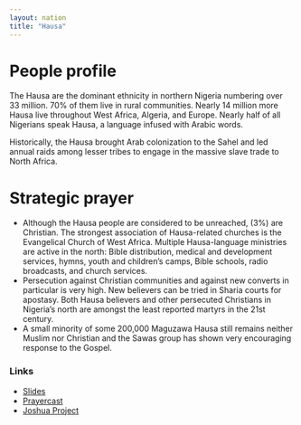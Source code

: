 ```yaml
---
layout: nation
title: "Hausa"
---
```


# People profile

The Hausa are the dominant ethnicity in northern Nigeria numbering over 33 million. 70% of them live in rural communities. Nearly 14 million more Hausa live throughout West Africa, Algeria, and Europe. Nearly half of all Nigerians speak Hausa, a language infused with Arabic words.

Historically, the Hausa brought Arab colonization to the Sahel and led annual raids among lesser tribes to engage in the massive slave trade to North Africa.

# Strategic prayer

- Although the Hausa people are considered to be unreached, (3%) are Christian. The strongest association of Hausa-related churches is the Evangelical Church of West Africa. Multiple Hausa-language ministries are active in the north: Bible distribution, medical and development services, hymns, youth and children’s camps, Bible schools, radio broadcasts, and church services.
- Persecution against Christian communities and against new converts in particular is very high. New believers can be tried in Sharia courts for apostasy. Both Hausa believers and other persecuted Christians in Nigeria’s north are amongst the least reported martyrs in the 21st century.
- A small minority of some 200,000 Maguzawa Hausa still remains neither Muslim nor Christian and the Sawas group has shown very encouraging response to the Gospel.

### Links

- [Slides](http://kyk.kiekies.net/?src=https://ccwaterkloof.github.io/prayer/slides/algerian-arabs.md)
- [Prayercast](https://prayercast.com/prayer-topic/hausa/)
- [Joshua Project](https://joshuaproject.net/people_groups/12070)
